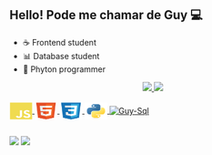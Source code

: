## Hello! Pode me chamar de Guy 💻

- ☕ Frontend student
- 📊 Database student
- 🐍 Phyton programmer 

<div align="center">
  <a href="https://github.com/GuyAldo">
  <img height="180em" src="https://github-readme-stats.vercel.app/api?username=GuyAldo&show_icons=true&theme=dark&include_all_commits=true&count_private=true"/>
  <img height="100em" src="https://github-readme-stats.vercel.app/api/top-langs/?username=GuyAldo&layout=compact&langs_count=7&theme=dark"/>
</div>
  
  <div style="display: inline_block"><br>
  <img align="center" alt="Guy-Js" height="30" width="40" src="https://raw.githubusercontent.com/devicons/devicon/master/icons/javascript/javascript-plain.svg">
  <img align="center" alt="Guy-HTML" height="30" width="40" src="https://raw.githubusercontent.com/devicons/devicon/master/icons/html5/html5-original.svg">
  <img align="center" alt="Guy-CSS" height="30" width="40" src="https://raw.githubusercontent.com/devicons/devicon/master/icons/css3/css3-original.svg">
  <img align="center" alt="Guy-Python" height="30" width="40" src="https://raw.githubusercontent.com/devicons/devicon/master/icons/python/python-original.svg">
  <img align="center" alt="Guy-Sql" height="30" width="40" src="https://cdn.jsdelivr.net/gh/devicons/devicon/icons/mysql/mysql-original.svg" />          
</div>
  
  ##
  
<div>
 <a href="https://discord.gg/uEnPHaDG" target="_blank"><img src="https://img.shields.io/badge/Discord-7289DA?style=for-the-badge&logo=discord&logoColor=white" target="_blank"></a> 
 <a href="https://twitter.com/Guylher20420197" target="_blank"><img src="https://img.shields.io/badge/Twitter-1DA1F2?style=for-the-badge&logo=twitter&logoColor=white"></a>   
</div>
